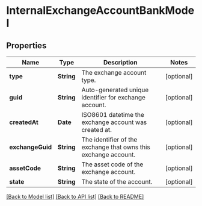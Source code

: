 # InternalExchangeAccountBankModel

## Properties
Name | Type | Description | Notes
------------ | ------------- | ------------- | -------------
**type** | **String** | The exchange account type. | [optional] 
**guid** | **String** | Auto-generated unique identifier for exchange account. | [optional] 
**createdAt** | **Date** | ISO8601 datetime the exchange account was created at. | [optional] 
**exchangeGuid** | **String** | The identifier of the exchange that owns this exchange account. | [optional] 
**assetCode** | **String** | The asset code of the exchange account. | [optional] 
**state** | **String** | The state of the account. | [optional] 

[[Back to Model list]](../README.md#documentation-for-models) [[Back to API list]](../README.md#documentation-for-api-endpoints) [[Back to README]](../README.md)


